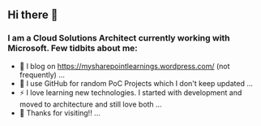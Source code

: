 ## Hi there 👋

### I am a Cloud Solutions Architect currently working with Microsoft. Few tidbits about me:

- 🔭 I blog on https://mysharepointlearnings.wordpress.com/ (not frequently) ...
- 🌱 I use GitHub for random PoC Projects which I don't keep updated ...
- ⚡ I love learning new technologies. I started with development and moved to architecture and still love both ...
- 👯 Thanks for visiting!! ...

<!--
**garima2510/garima2510** is a ✨ _special_ ✨ repository because its `README.md` (this file) appears on your GitHub profile.

Here are some ideas to get you started:

- 🔭 I’m currently working on ...
- 🌱 I’m currently learning ...
- 👯 I’m looking to collaborate on ...
- 🤔 I’m looking for help with ...
- 💬 Ask me about ...
- 📫 How to reach me: ...
- 😄 Pronouns: ...
- ⚡ Fun fact: ...
-->
